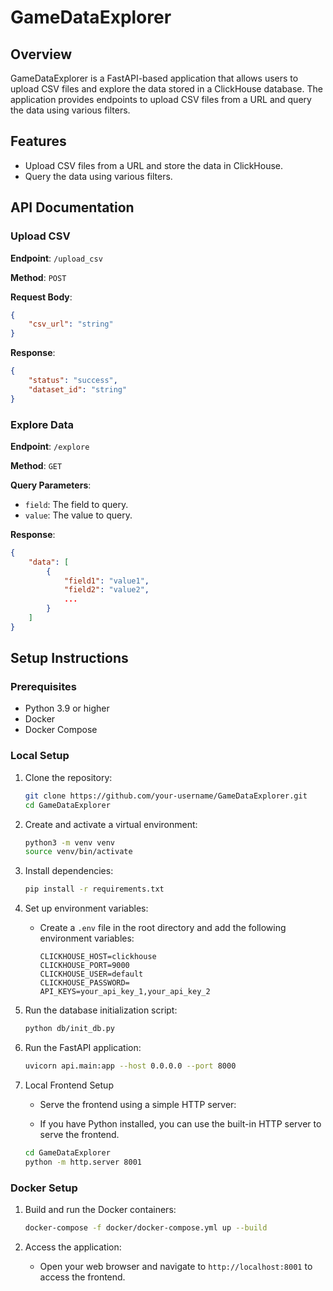 # GameDataExplorer

## Overview

GameDataExplorer is a FastAPI-based application that allows users to upload CSV files and explore the data stored in a ClickHouse database. The application provides endpoints to upload CSV files from a URL and query the data using various filters.

## Features

- Upload CSV files from a URL and store the data in ClickHouse.
- Query the data using various filters.

## API Documentation

### Upload CSV

**Endpoint**: `/upload_csv`

**Method**: `POST`

**Request Body**:
```json
{
    "csv_url": "string"
}
```

**Response**:
```json
{
    "status": "success",
    "dataset_id": "string"
}
```

### Explore Data

**Endpoint**: `/explore`

**Method**: `GET`

**Query Parameters**:
- `field`: The field to query.
- `value`: The value to query.

**Response**:
```json
{
    "data": [
        {
            "field1": "value1",
            "field2": "value2",
            ...
        }
    ]
}
```

## Setup Instructions

### Prerequisites

- Python 3.9 or higher
- Docker
- Docker Compose

### Local Setup

1. Clone the repository:
    ```sh
    git clone https://github.com/your-username/GameDataExplorer.git
    cd GameDataExplorer
    ```

2. Create and activate a virtual environment:
    ```sh
    python3 -m venv venv
    source venv/bin/activate
    ```

3. Install dependencies:
    ```sh
    pip install -r requirements.txt
    ```

4. Set up environment variables:
    - Create a `.env` file in the root directory and add the following environment variables:
        ```env
        CLICKHOUSE_HOST=clickhouse
        CLICKHOUSE_PORT=9000
        CLICKHOUSE_USER=default
        CLICKHOUSE_PASSWORD=
        API_KEYS=your_api_key_1,your_api_key_2
        ```

5. Run the database initialization script:
    ```sh
    python db/init_db.py
    ```

6. Run the FastAPI application:
    ```sh
    uvicorn api.main:app --host 0.0.0.0 --port 8000
    ```

7. Local Frontend Setup
    - Serve the frontend using a simple HTTP server:

    - If you have Python installed, you can use the built-in HTTP server to serve the frontend.

    ```sh
    cd GameDataExplorer
    python -m http.server 8001  
    ```

### Docker Setup

1. Build and run the Docker containers:
    ```sh
    docker-compose -f docker/docker-compose.yml up --build
    ```

2. Access the application:
    - Open your web browser and navigate to `http://localhost:8001` to access the frontend.

